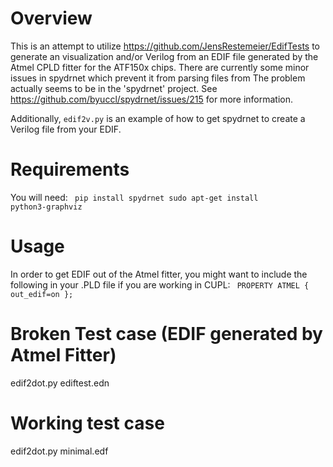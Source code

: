 # Overview
This is an attempt to utilize https://github.com/JensRestemeier/EdifTests to generate an visualization and/or Verilog from an EDIF file generated by the Atmel CPLD fitter for the ATF150x chips.
There are currently some minor issues in spydrnet which prevent it from parsing files from 
The problem actually seems to be in the 'spydrnet' project. See https://github.com/byuccl/spydrnet/issues/215 for more information.

Additionally, <code>edif2v.py</code> is an example of how to get spydrnet to create a Verilog file from your EDIF.

# Requirements
You will need:
<code>
pip install spydrnet
sudo apt-get install python3-graphviz
</code>

# Usage
In order to get EDIF out of the Atmel fitter, you might want to include the following in your .PLD file if you are working in CUPL:
<code>
PROPERTY ATMEL { out_edif=on };
</code>

# Broken Test case (EDIF generated by Atmel Fitter)
edif2dot.py ediftest.edn

# Working test case
edif2dot.py minimal.edf